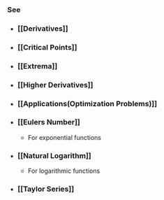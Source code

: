 ---
---

### See

- ### [[Derivatives]]

- ### [[Critical Points]]

- ### [[Extrema]]

- ### [[Higher Derivatives]]

- ### [[Applications(Optimization Problems)]]

- ### [[Eulers Number]] 
	- For exponential functions

- ### [[Natural Logarithm]]
	- For logarithmic functions

- ### [[Taylor Series]]


